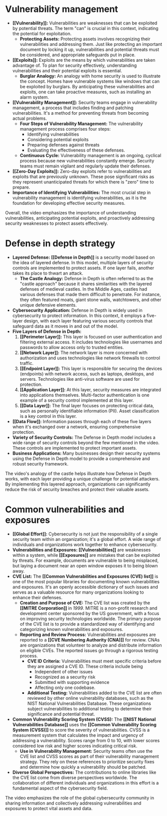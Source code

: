 # Vulnerability management

- **[[Vulnerability]]:** Vulnerabilities are weaknesses that can be exploited by potential threats. The term "can" is crucial in this context, indicating the potential for exploitation.
	- **Protecting Assets:** Protecting assets involves recognizing their vulnerabilities and addressing them. Just like protecting an important document by locking it up, vulnerabilities and potential threats must be considered, and appropriate safeguards put in place.
- **[[Exploits]]:** Exploits are the means by which vulnerabilities are taken advantage of. To plan for security effectively, understanding vulnerabilities and their potential exploits is essential.
	- **Burglar Analogy:** An analogy with home security is used to illustrate the concept. Homes have vulnerable systems like windows that can be exploited by burglars. By anticipating these vulnerabilities and exploits, one can take proactive measures, such as installing an alarm system.
- **[[Vulnerability Management]]:** Security teams engage in vulnerability management, a process that includes finding and patching vulnerabilities. It's a method for preventing threats from becoming actual problems.
	- **Four Steps of Vulnerability Management:** The vulnerability management process comprises four steps: 
		- Identifying vulnerabilities 
		- Considering potential exploits
		- Preparing defenses against threats
		- Evaluating the effectiveness of these defenses.
	- **Continuous Cycle:** Vulnerability management is an ongoing, cyclical process because new vulnerabilities constantly emerge. Security teams must remain vigilant and regularly update their defenses.
- **[[Zero-Day Exploits]]:** Zero-day exploits refer to vulnerabilities and exploits that are previously unknown. These pose significant risks as they represent unanticipated threats for which there is "zero" time to prepare. 
- **Importance of Identifying Vulnerabilities:** The most crucial step in vulnerability management is identifying vulnerabilities, as it is the foundation for developing effective security measures.

Overall, the video emphasizes the importance of understanding vulnerabilities, anticipating potential exploits, and proactively addressing security weaknesses to protect assets effectively.

# Defense in depth strategy

- **Layered Defense:** **[[Defense in Depth]]** is a security model based on the idea of layered defense. In this model, multiple layers of security controls are implemented to protect assets. If one layer fails, another takes its place to thwart an attack. 
	- **The Castle Analogy:** Defense in Depth is often referred to as the "castle approach" because it shares similarities with the layered defenses of medieval castles. In the Middle Ages, castles had various defenses that made them difficult to penetrate. For instance, they often featured moats, giant stone walls, watchtowers, and other unique defensive elements.
- **Cybersecurity Application:** Defense in Depth is widely used in cybersecurity to protect information. In this context, it employs a five-layer design, with each layer featuring various security controls that safeguard data as it moves in and out of the model.
- **Five Layers of Defense in Depth:**
	1. **[[Perimeter Layer]]:** This layer is focused on user authentication and filtering external access. It includes technologies like usernames and passwords to allow access only to trusted entities.
	2. **[[Network Layer]]:** The network layer is more concerned with authorization and uses technologies like network firewalls to control traffic.
	3. **[[Endpoint Layer]]:** This layer is responsible for securing the devices (endpoints) with network access, such as laptops, desktops, and servers. Technologies like anti-virus software are used for protection.
	4. **[[Application Layer]]:** At this layer, security measures are integrated into applications themselves. Multi-factor authentication is one example of a security control implemented at this layer.
	5. **[[Data Layer]]:** The final layer focuses on protecting critical data, such as personally identifiable information (PII). Asset classification is a key control in this layer.
- **[[Data Flow]]:** Information passes through each of these five layers when it's exchanged over a network, ensuring comprehensive protection.
- **Variety of Security Controls:** The Defense in Depth model includes a wide range of security controls beyond the few mentioned in the video. These controls are implemented to protect important assets.
- **Business Applications:** Many businesses design their security systems using the Defense in Depth model to provide a comprehensive and robust security framework.

The video's analogy of the castle helps illustrate how Defense in Depth works, with each layer providing a unique challenge for potential attackers. By implementing this layered approach, organizations can significantly reduce the risk of security breaches and protect their valuable assets.

# Common vulnerabilities and exposures

- **[[Global Effort]]:** Cybersecurity is not just the responsibility of a single security team within an organization; it's a global effort. A wide range of individuals and organizations work together to enhance cybersecurity.
- **Vulnerabilities and Exposures:** **[[Vulnerabilities]]** are weaknesses within a system, while **[[Exposures]]** are mistakes that can be exploited by threats. For example, documents are vulnerable to being misplaced, but laying a document near an open window exposes it to being blown away.
- **CVE List:** The **[[Common Vulnerabilities and Exposures (CVE) list]]** is one of the most popular libraries for documenting known vulnerabilities and exposures. It's an openly accessible dictionary of such issues and serves as a valuable resource for many organizations looking to enhance their defenses.
	- **Creation and Purpose of CVE:** The CVE list was created by the **[[MITRE Corporation]]** in *1999*. MITRE is a non-profit research and development center sponsored by the US government, with a focus on improving security technologies worldwide. The primary purpose of the CVE list is to provide a standardized way of identifying and categorizing known vulnerabilities and exposures.
	- **Reporting and Review Process:** Vulnerabilities and exposures are reported to a **[[CVE Numbering Authority (CNA)]]** for review. CNAs are organizations that volunteer to analyze and distribute information on eligible CVEs. The reported issues go through a rigorous testing process.
		- **CVE ID Criteria:** Vulnerabilities must meet specific criteria before they are assigned a CVE ID. These criteria include being 
			- Independent of other issues
			- Recognized as a security risk
			- Submitted with supporting evidence
			- Affecting only one codebase.
		- **Additional Testing:** Vulnerabilities added to the CVE list are often reviewed by other online vulnerability databases, such as the NIST National Vulnerabilities Database. These organizations subject vulnerabilities to additional testing to determine their significance and potential threat.
- **Common Vulnerability Scoring System (CVSS):** The **[[NIST National Vulnerabilities Database]]** uses the **[[Common Vulnerability Scoring System (CVSS)]]** to score the severity of vulnerabilities. CVSS is a measurement system that calculates the impact and urgency of addressing a vulnerability. Scores range from 0 to 10, with lower scores considered low risk and higher scores indicating critical risk.
	- **Use in Vulnerability Management:** Security teams often use the CVE list and CVSS scores as part of their vulnerability management strategy. They rely on these references to prioritize security fixes and determine how quickly a vulnerability should be patched.
- **Diverse Global Perspectives:** The contributions to online libraries like the CVE list come from diverse perspectives worldwide. The collaboration of different individuals and organizations in this effort is a fundamental aspect of the cybersecurity field.

The video emphasizes the role of the global cybersecurity community in sharing information and collectively addressing vulnerabilities and exposures to protect vital assets and data.
